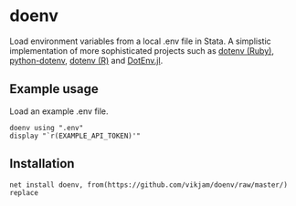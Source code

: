 # doenv
Load environment variables from a local .env file in Stata. A simplistic implementation of more sophisticated projects such as [dotenv (Ruby)](https://github.com/bkeepers/dotenv), [python-dotenv](https://github.com/bkeepers/dotenv), [dotenv (R)](https://github.com/gaborcsardi/dotenv) and [DotEnv.jl](https://github.com/vmari/DotEnv.jl).

## Example usage
Load an example .env file.
```{stata}
doenv using ".env"
display "`r(EXAMPLE_API_TOKEN)'"
```

## Installation
```{stata}
net install doenv, from(https://github.com/vikjam/doenv/raw/master/) replace
```
